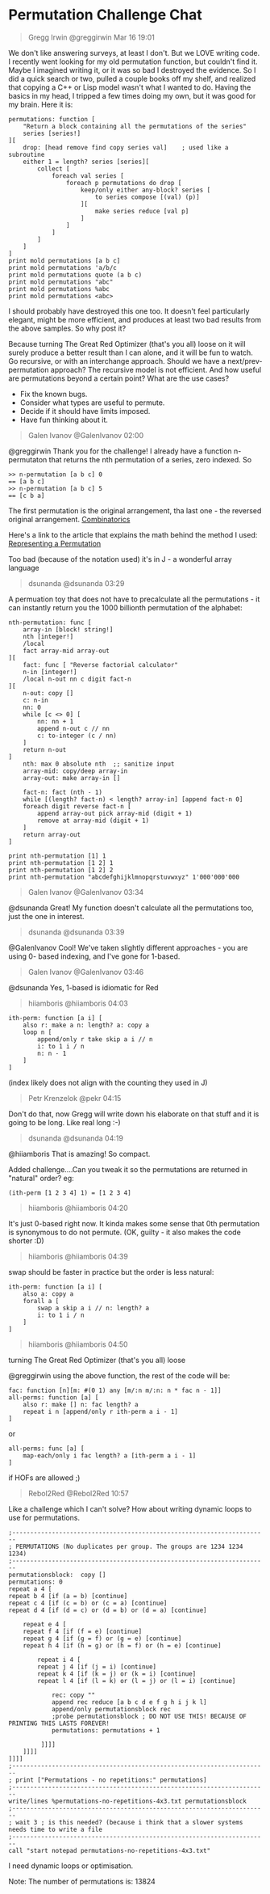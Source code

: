# Permutation Challenge Chat

> Gregg Irwin @greggirwin Mar 16 19:01

We don't like answering surveys, at least I don't. But we LOVE writing code. I
recently went looking for my old permutation function, but couldn't find it.
Maybe I imagined writing it, or it was so bad I destroyed the evidence. So I did
a quick search or two, pulled a couple books off my shelf, and realized that
copying a C++ or Lisp model wasn't what I wanted to do. Having the basics in my
head, I tripped a few times doing my own, but it was good for my brain. Here it
is:

```
permutations: function [
    "Return a block containing all the permutations of the series"
    series [series!]
][
    drop: [head remove find copy series val]    ; used like a subroutine
    either 1 = length? series [series][
        collect [
            foreach val series [
                foreach p permutations do drop [
                    keep/only either any-block? series [
                        to series compose [(val) (p)]
                    ][
                        make series reduce [val p]
                    ]
                ]
            ]
        ]
    ]
]
print mold permutations [a b c]
print mold permutations 'a/b/c
print mold permutations quote (a b c)
print mold permutations "abc"
print mold permutations %abc
print mold permutations <abc>
```

I should probably have destroyed this one too. It doesn't feel particularly
elegant, might be more efficient, and produces at least two bad results from the
above samples. So why post it?

Because turning The Great Red Optimizer (that's you all) loose on it will surely
produce a better result than I can alone, and it will be fun to watch. Go
recursive, or with an interchange approach. Should we have a next/prev-
permutation approach? The recursive model is not efficient. And how useful are
permutations beyond a certain point? What are the use cases?

- Fix the known bugs.
- Consider what types are useful to permute.
- Decide if it should have limits imposed.
- Have fun thinking about it.


> Galen Ivanov @GalenIvanov 02:00

@greggirwin Thank you for the challenge! I already have a function n-
permutaton that returns the nth permutation of a series, zero indexed. So

```
>> n-permutation [a b c] 0
== [a b c]
>> n-permutation [a b c] 5
== [c b a]
```

The first permutation is the original arrangement, tha last one - the reversed
original arrangement. [Combinatorics](https://github.com/GalenIvanov/Combinatorics-Red/blob/master/combinatorics.red)

Here's a link to the article that explains the math behind the method I used:
[Representing a Permutation](https://code.jsoftware.com/wiki/Doc/Articles/Play121)

Too bad (because of the notation used) it's in J - a wonderful array language

> dsunanda @dsunanda 03:29

A permuation toy that does not have to precalculate all the permutations - it
can instantly return you the 1000 billionth permutation of the alphabet:

```
nth-permutation: func [
    array-in [block! string!]
    nth [integer!]
    /local
    fact array-mid array-out
][
    fact: func [ "Reverse factorial calculator"
    n-in [integer!]
    /local n-out nn c digit fact-n
][
    n-out: copy []
    c: n-in
    nn: 0
    while [c <> 0] [
        nn: nn + 1
        append n-out c // nn
        c: to-integer (c / nn)
    ]
    return n-out
]
    nth: max 0 absolute nth  ;; sanitize input
    array-mid: copy/deep array-in
    array-out: make array-in []

    fact-n: fact (nth - 1)
    while [(length? fact-n) < length? array-in] [append fact-n 0]
    foreach digit reverse fact-n [
        append array-out pick array-mid (digit + 1)
        remove at array-mid (digit + 1)
    ]
    return array-out
]
```

```
print nth-permutation [1] 1
print nth-permutation [1 2] 1
print nth-permutation [1 2] 2
print nth-permutation "abcdefghijklmnopqrstuvwxyz" 1'000'000'000
```

> Galen Ivanov @GalenIvanov 03:34

@dsunanda Great! My function doesn't calculate all the permutations too, just
the one in interest.

> dsunanda @dsunanda 03:39

@GalenIvanov Cool! We've taken slightly different approaches - you are using 0-
based indexing, and I've gone for 1-based.

> Galen Ivanov @GalenIvanov 03:46

@dsunanda Yes, 1-based is idiomatic for Red

> hiiamboris @hiiamboris 04:03

```
ith-perm: function [a i] [
    also r: make a n: length? a: copy a
    loop n [
        append/only r take skip a i // n
        i: to 1 i / n
        n: n - 1
    ]
]
```

(index likely does not align with the counting they used in J)


> Petr Krenzelok @pekr 04:15

Don't do that, now Gregg will write down his elaborate on that stuff and it is
going to be long. Like real long :-)


> dsunanda @dsunanda 04:19

@hiiamboris That is amazing! So compact.

Added challenge....Can you tweak it so the permutations are returned in
"natural" order? eg:

```
(ith-perm [1 2 3 4] 1) = [1 2 3 4]
```

> hiiamboris @hiiamboris 04:20

It's just 0-based right now. It kinda makes some sense that 0th permutation is
synonymous to do not permute. (OK, guilty - it also makes the code shorter :D)

> hiiamboris @hiiamboris 04:39

swap should be faster in practice but the order is less natural:

```
ith-perm: function [a i] [
    also a: copy a
    forall a [
        swap a skip a i // n: length? a
        i: to 1 i / n
    ]
]
```

> hiiamboris @hiiamboris 04:50

turning The Great Red Optimizer (that's you all) loose

@greggirwin using the above function, the rest of the code will be:

```
fac: function [n][m: #(0 1) any [m/:n m/:n: n * fac n - 1]]
all-perms: function [a] [
    also r: make [] n: fac length? a
    repeat i n [append/only r ith-perm a i - 1]
]
```

or 

```
all-perms: func [a] [
    map-each/only i fac length? a [ith-perm a i - 1]
]
```

if HOFs are allowed ;)

> Rebol2Red @Rebol2Red 10:57

Like a challenge which I can't solve? How about writing dynamic loops to use for permutations.

```
;-----------------------------------------------------------------------
; PERMUTATIONS (No duplicates per group. The groups are 1234 1234 1234)
;-----------------------------------------------------------------------
permutationsblock:  copy []
permutations: 0
repeat a 4 [
repeat b 4 [if (a = b) [continue]
repeat c 4 [if (c = b) or (c = a) [continue]
repeat d 4 [if (d = c) or (d = b) or (d = a) [continue]

    repeat e 4 [
    repeat f 4 [if (f = e) [continue]
    repeat g 4 [if (g = f) or (g = e) [continue]
    repeat h 4 [if (h = g) or (h = f) or (h = e) [continue]

        repeat i 4 [ 
        repeat j 4 [if (j = i) [continue]
        repeat k 4 [if (k = j) or (k = i) [continue]
        repeat l 4 [if (l = k) or (l = j) or (l = i) [continue]

            rec: copy ""
            append rec reduce [a b c d e f g h i j k l]
            append/only permutationsblock rec
            ;probe permutationsblock ; DO NOT USE THIS! BECAUSE OF PRINTING THIS LASTS FOREVER!
            permutations: permutations + 1

         ]]]]
    ]]]]
]]]]
;-----------------------------------------------------------------------
; print ["Permutations - no repetitions:" permutations]
;-----------------------------------------------------------------------
write/lines %permutations-no-repetitions-4x3.txt permutationsblock
;-----------------------------------------------------------------------
; wait 3 ; is this needed? (because i think that a slower systems needs time to write a file
;-----------------------------------------------------------------------
call "start notepad permutations-no-repetitions-4x3.txt"
```

I need dynamic loops or optimisation.

Note: The number of permutations is: 13824
